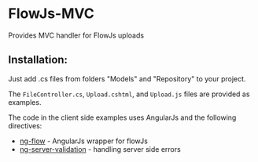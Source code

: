 FlowJs-MVC
==================

Provides MVC handler for FlowJs uploads

Installation:
-------------

Just add .cs files from folders "Models" and "Repository" to your project.

The `FileController.cs`, `Upload.cshtml`, and `Upload.js` files are provided as examples.

The code in the client side examples uses AngularJs and the following directives:
* [ng-flow](https://github.com/flowjs/ng-flow) - AngularJs wrapper for flowJs 
* [ng-server-validation](https://github.com/DmitryEfimenko/ng-server-validation) - handling server side errors
